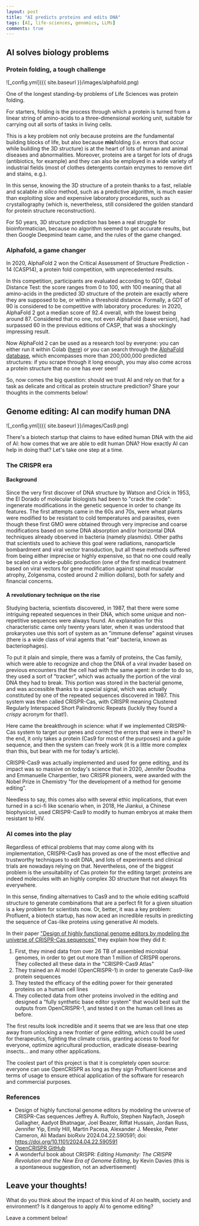 ```yaml
---
layout: post
title: "AI predicts proteins and edits DNA"
tags: [AI, life-sciences, genomics, LLMs]
comments: true
---
```

## AI solves biology problems

### Protein folding, a tough challenge

![_config.yml]({{ site.baseurl }}/images/alphafold.png)

One of the longest standing-by problems of Life Sciences was protein folding. 

For starters, folding is the process through which a protein is turned from a linear string of amino-acids to a three-dimensional working unit, suitable for carrying out all sorts of tasks in living cells. 

This is a key problem not only because proteins are _the_ fundamental building blocks of life, but also because **mis**folding (i.e. errors that occur while building the 3D structure) is at the heart of lots of human and animal diseases and abnormalities. Moreover, proteins are a target for lots of drugs (antibiotics, for example) and they can also be employed in a wide variety of industrial fields (most of clothes detergents contain enzymes to remove dirt and stains, e.g.).

In this sense, knowing the 3D structure of a protein thanks to a fast, reliable and scalable _in silico_ method, such as a predictive algorithm, is much easier than exploiting slow and expensive laboratory procedures, such as crystallography (which is, nevertheless, still considered the golden standard for protein structure reconstruction).

For 50 years, 3D structure prediction has been a real struggle for bioinformatician, because no algorithm seemed to get accurate results, but then Google Deepmind team came, and the rules of the game changed.

### Alphafold, a game changer
In 2020, AlphaFold 2 won the Critical Assessment of Structure Prediction - 14 (CASP14), a protein fold competition, with unprecedented results. 

In this competition, participants are evaluated according to GDT, Global Distance Test: the score ranges from 0 to 100, with 100 meaning that all amino-acids in the predicted 3D structure of the protein are exactly where they are supposed to be, or within a threshold distance. Formally, a GDT of 90 is considered to be competitive with laboratory procedures: in 2020, AlphaFold 2 got a median score of 92.4 overall, with the lowest being around 87. Considered that no one, not even AlphaFold (base version), had surpassed 60 in the previous editions of CASP, that was a shockingly impressing result.

Now AlphaFold 2 can be used as a research tool by everyone: you can either run it within Colab ([here](https://colab.research.google.com/github/sokrypton/ColabFold/blob/main/AlphaFold2.ipynb)) or you can search through the [AlphaFold database](https://alphafold.ebi.ac.uk/), which encompasses more than 200,000,000 predicted structures: if you scrape through it long enough, you may also come across a protein structure that no one has ever seen!

So, now comes the big question: should we trust AI and rely on that for a task as delicate and critical as protein structure prediction? Share your thoughts in the comments below!


## Genome editing: AI can modify human DNA

![_config.yml]({{ site.baseurl }}/images/Cas9.png)

There's a biotech startup that claims to have edited human DNA with the aid of AI: how comes that we are able to edit human DNA? How exactly AI can help in doing that? Let's take one step at a time. 

### The CRISPR era
#### Background
Since the very first discover of DNA structure by Watson and Crick in 1953, the El Dorado of molecular biologists had been to "crack the code": ingenerate modifications in the genetic sequence in order to change its features. The first attempts came in the 60s and 70s, were wheat plants were modified to be resistant to cold temperatures and parasites, even though these first GMO were obtained through very imprecise and coarse modifications based on some DNA absorption and/or horizontal DNA techniques already observed in bacteria (namely plasmids). Other paths that scientists used to achieve this goal were radiations, nanoparticle bombardment and viral vector transduction, but all these methods suffered from being either imprecise or highly expensive, so that no one could really be scaled on a wide-public production (one of the first medical treatment based on viral vectors for gene modification against spinal muscular atrophy, Zolgensma, costed around 2 million dollars), both for safety and financial concerns. 

#### A revolutionary technique on the rise
Studying bacteria, scientists discovered, in 1987, that there were some intriguing repeated sequences in their DNA, which some unique and non-repetitive sequences were always found. An explanation for this characteristic came only twenty years later, when it was understood that prokaryotes use this sort of system as an "immune defense" against viruses (there is a wide class of viral agents that "eat" bacteria, known as bacteriophages). 

To put it plain and simple, there was a family of proteins, the Cas family, which were able to recognize and chop the DNA of a viral invader based on previous encounters that the cell had with the same agent: in order to do so, they used a sort of "tracker", which was actually the portion of the viral DNA they had to break. This portion was stored in the bacterial genome, and was accessible thanks to a special signal, which was actually constituted by one of the repeated sequences discovered in 1987. This system was then called CRISPR-Cas, with CRISPR meaning Clustered Regularly Interspaced Short Palindromic Repeats (luckily they found a _crispy_ acronym for that!). 

Here came the breakthrough in science: what if we implemented CRISPR-Cas system to target our genes and correct the errors that were in there? In the end, it only takes a protein (Cas9 for most of the purposes) and a guide sequence, and then the system can freely work (it is a little more complex than this, but bear with me for today's article). 

CRISPR-Cas9 was actually implemented and used for gene editing, and its impact was so massive on today's science that in 2020, Jennifer Doudna and Emmanuelle Charpentier, two CRISPR pioneers, were awarded with the Nobel Prize in Chemistry "for the development of a method for genome editing”. 

Needless to say, this comes also with several ethic implications, that even turned in a sci-fi like scenario when, in 2018, He Jiankui, a Chinese biophysicist, used CRISPR-Cas9 to modify to human embryos at make them resistant to HIV. 

### AI comes into the play
Regardless of ethical problems that may come along with its implementation, CRISPR-Cas9 has proved as one of the most effective and trustworthy techniques to edit DNA, and lots of experiments and clinical trials are nowadays relying on that. Nevertheless, one of the biggest problem is the unsuitability of Cas protein for the editing target: proteins are indeed molecules with an highly complex 3D structure that not always fits everywhere.

In this sense, finding alternatives to Cas9 and to the whole editing scaffold structure to generate combinations that are a perfect fit for a given situation is a key problem for scientists now. Or, better, it was a key problem: Profluent, a biotech startup, has now aced an incredible results in predicting the sequence of Cas-like proteins using generative AI models. 

In their paper ["Design of highly functional genome editors by modeling the universe of CRISPR-Cas sequences"](https://www.biorxiv.org/content/10.1101/2024.04.22.590591v1.full) they explain how they did it:

1. First, they mined data from over 26 TB of assembled microbial genomes, in order to get out more than 1 million of CRISPR operons. They collected all these data in the "CRISPR-Cas9 Atlas"
2. They trained an AI model (OpenCRISPR-1) in order to generate Cas9-like protein sequences
3. They tested the efficacy of the editing power for their generated proteins on a human cell lines
4. They collected data from other proteins involved in the editing and designed a "fully synthetic base editor system" that would best suit the outputs from OpenCRISPR-1, and tested it on the human cell lines as before. 

The first results look incredible and it seems that we are less that one step away from unlocking a new frontier of gene editing, which could be used for therapeutics, fighting the climate crisis, granting access to food for everyone, optimize agricultural production, eradicate disease-bearing insects... and many other applications.

The coolest part of this project is that it is completely open source: everyone can use OpenCRISPR as long as they sign Profluent license and terms of usage to ensure ethical application of the software for research and commercial purposes.

### References

- Design of highly functional genome editors by modeling the universe of CRISPR-Cas sequences
Jeffrey A. Ruffolo, Stephen Nayfach, Joseph Gallagher, Aadyot Bhatnagar, Joel Beazer, Riffat Hussain, Jordan Russ, Jennifer Yip, Emily Hill, Martin Pacesa, Alexander J. Meeske, Peter Cameron, Ali Madani
bioRxiv 2024.04.22.590591; doi: https://doi.org/10.1101/2024.04.22.590591
- [OpenCRISPR GitHub](https://github.com/Profluent-AI/OpenCRISPR)
- A wonderful book about CRISPR: *Editing Humanity: The CRISPR Revolution and the New Era of Genome Editing*, by Kevin Davies (this is a spontaneous suggestion, not an advertisement)

## Leave your thoughts!

What do you think about the impact of this kind of AI on health, society and environment? Is it dangerous to apply AI to genome editing? 

Leave a comment below!
 